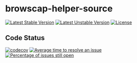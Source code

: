 # browscap-helper-source

[![Latest Stable Version](https://poser.pugx.org/mimmi20/browscap-helper-source/v/stable?format=flat-square)](https://packagist.org/packages/mimmi20/browscap-helper-source)
[![Latest Unstable Version](https://poser.pugx.org/mimmi20/browscap-helper-source/v/unstable?format=flat-square)](https://packagist.org/packages/mimmi20/browscap-helper-source)
[![License](https://poser.pugx.org/mimmi20/browscap-helper-source/license?format=flat-square)](https://packagist.org/packages/mimmi20/browscap-helper-source)

## Code Status

[![codecov](https://codecov.io/gh/mimmi20/browscap-helper-source/branch/master/graph/badge.svg)](https://codecov.io/gh/mimmi20/browscap-helper-source)
[![Average time to resolve an issue](https://isitmaintained.com/badge/resolution/mimmi20/browscap-helper-source.svg)](https://isitmaintained.com/project/mimmi20/browscap-helper-source "Average time to resolve an issue")
[![Percentage of issues still open](https://isitmaintained.com/badge/open/mimmi20/browscap-helper-source.svg)](https://isitmaintained.com/project/mimmi20/browscap-helper-source "Percentage of issues still open")
